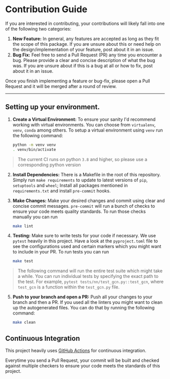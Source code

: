 # Contribution Guide

If you are interested in contributing, your contributions will likely fall into one of the following two categories:

1. **New Feature:** In general, any features are accepted as long as they fit the scope of this package. If you are unsure about this or need help on the design/implementation of your feature, post about it in an issue.
2. **Bug Fix:** Feel free to send a Pull Request (PR) any time you encounter a bug. Please provide a clear and concise description of what the bug was. If you are unsure about if this is a bug at all or how to fix, post about it in an issue.

Once you finish implementing a feature or bug-fix, please open a Pull Request and it will be merged after a round of review.

---

## Setting up your environment.

1. **Create a Virtual Environment:** To ensure your sanity I'd recommend working with virtual environments. You can choose from `virtualenv`, `venv`, `conda` among others. To setup a virtual environment using `venv` run the following command:

   ```bash
   python -m venv venv
   . venv/bin/activate
   ```

> The current CI runs on python `3.8` and higher, so please use a corresponding python version
2. **Install Dependencies:** There is a Makefile in the root of this repository. Simply run `make requirements` to update to latest versions of `pip`, `setuptools` and `wheel`; Install all packages mentioned in `requirements.txt` and install `pre-commit` hooks.

3. **Make Changes:** Make your desired changes and commit using clear and concise commit messages. `pre-commit` will run a bunch of checks to ensure your code meets quality standards. To run those checks manually you can run

   ```bash
   make lint
   ```

4. **Testing:** Make sure to write tests for your code if necessary. We use `pytest` heavily in this project. Have a look at the `pyproject.toml` file to see the configurations used and certain markers which you might want to include in your PR. To run tests you can run

   ```bash
   make test
   ```

> The following command will run the entire test suite which might take a while. You can run individual tests by specifying the exact path to the test. For example, `pytest tests/nn/test_gcn.py::test_gcn`, where `test_gcn` is a function within the `test_gcn.py` file.
5. **Push to your branch and open a PR:** Push all your changes to your branch and then a PR. If you used all the linters you might want to clean up the autogenerated files. You can do that by running the following command:

   ```bash
   make clean
   ```

## Continuous Integration

This project heavily uses [GitHub Actions](https://github.com/SauravMaheshkar/hivegraph/actions) for continuous integration.

Everytime you send a Pull Request, your commit will be built and checked against multiple checkers to ensure your code meets the standards of this project.
